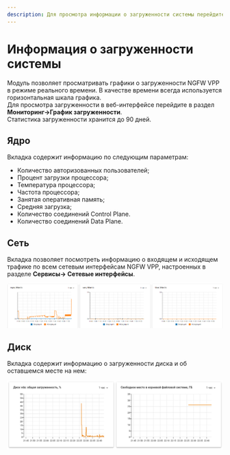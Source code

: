 ```yaml
---
description: Для просмотра информации о загруженности системы перейдите в Мониторинг -> Графики загруженности.
---
```


# Информация о загруженности системы

Модуль позволяет просматривать графики о загруженности NGFW VPP в режиме реального времени. В качестве времени всегда используется горизонтальная шкала графика.\
Для просмотра загруженности в веб-интерфейсе перейдите в раздел **Мониторинг->График загруженности**.\
Статистика загруженности хранится до 90 дней.

## Ядро
Вкладка содержит информацию по следующим параметрам:

* Количество авторизованных пользователей;
* Процент загрузки процессора;
* Температура процессора;
* Частота процессора;
* Занятая оперативная память;
* Средняя загрузка;
* Количество соединений Control Plane.
* Количество соединений Data Plane.

## Сеть
Вкладка позволяет посмотреть информацию о входящем и исходящем трафике по всем сетевым интерфейсам NGFW VPP, настроенных в разделе **Сервисы-> Сетевые интерфейсы**.

![](/.gitbook/assets/workload-schedule3.png)

## Диск 
Вкладка содержит информацию о загруженности диска и об оставшемся месте на нем:

![](/.gitbook/assets/workload-schedule2.png)
